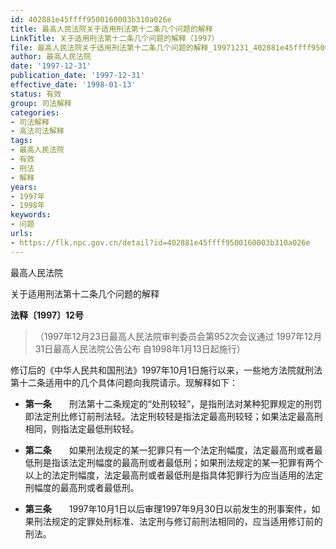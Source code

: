 ```yaml
---
id: 402881e45ffff9500160003b310a026e
title: 最高人民法院关于适用刑法第十二条几个问题的解释
LinkTitle: 关于适用刑法第十二条几个问题的解释（1997）
file: 最高人民法院关于适用刑法第十二条几个问题的解释_19971231_402881e45ffff9500160003b310a026e.docx
author: 最高人民法院
date: '1997-12-31'
publication_date: '1997-12-31'
effective_date: '1998-01-13'
status: 有效
group: 司法解释
categories:
- 司法解释
- 高法司法解释
tags:
- 最高人民法院
- 有效
- 刑法
- 解释
years:
- 1997年
- 1998年
keywords:
- 问题
urls:
- https://flk.npc.gov.cn/detail?id=402881e45ffff9500160003b310a026e
---
```


最高人民法院

关于适用刑法第十二条几个问题的解释

**法释〔1997〕12号**

> （1997年12月23日最高人民法院审判委员会第952次会议通过 1997年12月31日最高人民法院公告公布 自1998年1月13日起施行）

修订后的《中华人民共和国刑法》1997年10月1日施行以来，一些地方法院就刑法第十二条适用中的几个具体问题向我院请示。现解释如下：

- **第一条**　　刑法第十二条规定的“处刑较轻”，是指刑法对某种犯罪规定的刑罚即法定刑比修订前刑法轻。法定刑较轻是指法定最高刑较轻；如果法定最高刑相同，则指法定最低刑较轻。

- **第二条**　　如果刑法规定的某一犯罪只有一个法定刑幅度，法定最高刑或者最低刑是指该法定刑幅度的最高刑或者最低刑；如果刑法规定的某一犯罪有两个以上的法定刑幅度，法定最高刑或者最低刑是指具体犯罪行为应当适用的法定刑幅度的最高刑或者最低刑。

- **第三条**　　1997年10月1日以后审理1997年9月30日以前发生的刑事案件，如果刑法规定的定罪处刑标准、法定刑与修订前刑法相同的，应当适用修订前的刑法。
